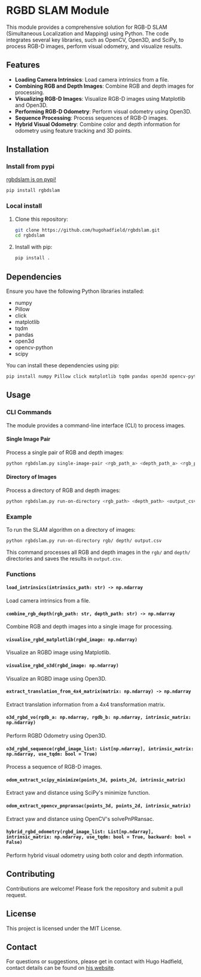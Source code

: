 # RGBD SLAM Module

This module provides a comprehensive solution for RGB-D SLAM (Simultaneous Localization and Mapping) using Python. The code integrates several key libraries, such as OpenCV, Open3D, and SciPy, to process RGB-D images, perform visual odometry, and visualize results.

## Features

- **Loading Camera Intrinsics**: Load camera intrinsics from a file.
- **Combining RGB and Depth Images**: Combine RGB and depth images for processing.
- **Visualizing RGB-D Images**: Visualize RGB-D images using Matplotlib and Open3D.
- **Performing RGB-D Odometry**: Perform visual odometry using Open3D.
- **Sequence Processing**: Process sequences of RGB-D images.
- **Hybrid Visual Odometry**: Combine color and depth information for odometry using feature tracking and 3D points.

## Installation

### Install from pypi 
[rgbdslam is on pypi!](https://pypi.org/project/rgbdslam/)

```sh
pip install rgbdslam
```



### Local install

1. Clone this repository:
    ```sh
    git clone https://github.com/hugohadfield/rgbdslam.git
    cd rgbdslam
    ```

2. Install with pip:
    ```sh
    pip install .
    ```

## Dependencies

Ensure you have the following Python libraries installed:
- numpy
- Pillow
- click
- matplotlib
- tqdm
- pandas
- open3d
- opencv-python
- scipy

You can install these dependencies using pip:
```sh
pip install numpy Pillow click matplotlib tqdm pandas open3d opencv-python scipy
```

## Usage

### CLI Commands

The module provides a command-line interface (CLI) to process images.

#### Single Image Pair

Process a single pair of RGB and depth images:
```sh
python rgbdslam.py single-image-pair <rgb_path_a> <depth_path_a> <rgb_path_b> <depth_path_b>
```

#### Directory of Images

Process a directory of RGB and depth images:
```sh
python rgbdslam.py run-on-directory <rgb_path> <depth_path> <output_csv>
```

### Example

To run the SLAM algorithm on a directory of images:
```sh
python rgbdslam.py run-on-directory rgb/ depth/ output.csv
```

This command processes all RGB and depth images in the `rgb/` and `depth/` directories and saves the results in `output.csv`.

### Functions

#### `load_intrinsics(intrinsics_path: str) -> np.ndarray`

Load camera intrinsics from a file.

#### `combine_rgb_depth(rgb_path: str, depth_path: str) -> np.ndarray`

Combine RGB and depth images into a single image for processing.

#### `visualise_rgbd_matplotlib(rgbd_image: np.ndarray)`

Visualize an RGBD image using Matplotlib.

#### `visualise_rgbd_o3d(rgbd_image: np.ndarray)`

Visualize an RGBD image using Open3D.

#### `extract_translation_from_4x4_matrix(matrix: np.ndarray) -> np.ndarray`

Extract translation information from a 4x4 transformation matrix.

#### `o3d_rgbd_vo(rgdb_a: np.ndarray, rgdb_b: np.ndarray, intrinsic_matrix: np.ndarray)`

Perform RGBD Odometry using Open3D.

#### `o3d_rgbd_sequence(rgbd_image_list: List[np.ndarray], intrinsic_matrix: np.ndarray, use_tqdm: bool = True)`

Process a sequence of RGB-D images.

#### `odom_extract_scipy_minimize(points_3d, points_2d, intrinsic_matrix)`

Extract yaw and distance using SciPy's minimize function.

#### `odom_extract_opencv_pnpransac(points_3d, points_2d, intrinsic_matrix)`

Extract yaw and distance using OpenCV's solvePnPRansac.

#### `hybrid_rgbd_odometry(rgbd_image_list: List[np.ndarray], intrinsic_matrix: np.ndarray, use_tqdm: bool = True, backward: bool = False)`

Perform hybrid visual odometry using both color and depth information.

## Contributing

Contributions are welcome! Please fork the repository and submit a pull request.

## License

This project is licensed under the MIT License.

## Contact

For questions or suggestions, please get in contact with Hugo Hadfield, contact details can be found on [his website](https://hh409.user.srcf.net).
